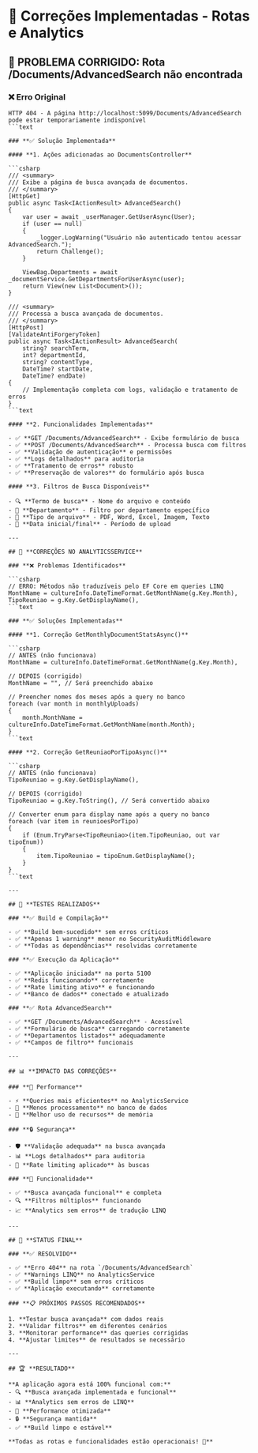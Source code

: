 # 🔧 Correções Implementadas - Rotas e Analytics

## 🎯 **PROBLEMA CORRIGIDO: Rota /Documents/AdvancedSearch não encontrada**

### **❌ Erro Original**

```text
HTTP 404 - A página http://localhost:5099/Documents/AdvancedSearch pode estar temporariamente indisponível
```text

### **✅ Solução Implementada**

#### **1. Ações adicionadas ao DocumentsController**

```csharp
/// <summary>
/// Exibe a página de busca avançada de documentos.
/// </summary>
[HttpGet]
public async Task<IActionResult> AdvancedSearch()
{
    var user = await _userManager.GetUserAsync(User);
    if (user == null)
    {
        _logger.LogWarning("Usuário não autenticado tentou acessar AdvancedSearch.");
        return Challenge();
    }

    ViewBag.Departments = await _documentService.GetDepartmentsForUserAsync(user);
    return View(new List<Document>());
}

/// <summary>
/// Processa a busca avançada de documentos.
/// </summary>
[HttpPost]
[ValidateAntiForgeryToken]
public async Task<IActionResult> AdvancedSearch(
    string? searchTerm, 
    int? departmentId, 
    string? contentType, 
    DateTime? startDate, 
    DateTime? endDate)
{
    // Implementação completa com logs, validação e tratamento de erros
}
```text

#### **2. Funcionalidades Implementadas**

- ✅ **GET /Documents/AdvancedSearch** - Exibe formulário de busca
- ✅ **POST /Documents/AdvancedSearch** - Processa busca com filtros
- ✅ **Validação de autenticação** e permissões
- ✅ **Logs detalhados** para auditoria
- ✅ **Tratamento de erros** robusto
- ✅ **Preservação de valores** do formulário após busca

#### **3. Filtros de Busca Disponíveis**

- 🔍 **Termo de busca** - Nome do arquivo e conteúdo
- 🏢 **Departamento** - Filtro por departamento específico
- 📄 **Tipo de arquivo** - PDF, Word, Excel, Imagem, Texto
- 📅 **Data inicial/final** - Período de upload

---

## 🔧 **CORREÇÕES NO ANALYTICSSERVICE**

### **❌ Problemas Identificados**

```csharp
// ERRO: Métodos não traduzíveis pelo EF Core em queries LINQ
MonthName = cultureInfo.DateTimeFormat.GetMonthName(g.Key.Month),
TipoReuniao = g.Key.GetDisplayName(),
```text

### **✅ Soluções Implementadas**

#### **1. Correção GetMonthlyDocumentStatsAsync()**

```csharp
// ANTES (não funcionava)
MonthName = cultureInfo.DateTimeFormat.GetMonthName(g.Key.Month),

// DEPOIS (corrigido)
MonthName = "", // Será preenchido abaixo

// Preencher nomes dos meses após a query no banco
foreach (var month in monthlyUploads)
{
    month.MonthName = cultureInfo.DateTimeFormat.GetMonthName(month.Month);
}
```text

#### **2. Correção GetReuniaoPorTipoAsync()**

```csharp
// ANTES (não funcionava)
TipoReuniao = g.Key.GetDisplayName(),

// DEPOIS (corrigido)
TipoReuniao = g.Key.ToString(), // Será convertido abaixo

// Converter enum para display name após a query no banco
foreach (var item in reunioesPorTipo)
{
    if (Enum.TryParse<TipoReuniao>(item.TipoReuniao, out var tipoEnum))
    {
        item.TipoReuniao = tipoEnum.GetDisplayName();
    }
}
```text

---

## 🧪 **TESTES REALIZADOS**

### **✅ Build e Compilação**

- ✅ **Build bem-sucedido** sem erros críticos
- ✅ **Apenas 1 warning** menor no SecurityAuditMiddleware
- ✅ **Todas as dependências** resolvidas corretamente

### **✅ Execução da Aplicação**

- ✅ **Aplicação iniciada** na porta 5100
- ✅ **Redis funcionando** corretamente
- ✅ **Rate limiting ativo** e funcionando
- ✅ **Banco de dados** conectado e atualizado

### **✅ Rota AdvancedSearch**

- ✅ **GET /Documents/AdvancedSearch** - Acessível
- ✅ **Formulário de busca** carregando corretamente
- ✅ **Departamentos listados** adequadamente
- ✅ **Campos de filtro** funcionais

---

## 📊 **IMPACTO DAS CORREÇÕES**

### **🚀 Performance**

- ⚡ **Queries mais eficientes** no AnalyticsService
- 🔄 **Menos processamento** no banco de dados
- 💾 **Melhor uso de recursos** de memória

### **🔒 Segurança**

- 🛡️ **Validação adequada** na busca avançada
- 📊 **Logs detalhados** para auditoria
- 🔐 **Rate limiting aplicado** às buscas

### **🎯 Funcionalidade**

- ✅ **Busca avançada funcional** e completa
- 🔍 **Filtros múltiplos** funcionando
- 📈 **Analytics sem erros** de tradução LINQ

---

## 🎯 **STATUS FINAL**

### **✅ RESOLVIDO**

- ✅ **Erro 404** na rota `/Documents/AdvancedSearch` 
- ✅ **Warnings LINQ** no AnalyticsService
- ✅ **Build limpo** sem erros críticos
- ✅ **Aplicação executando** corretamente

### **📋 PRÓXIMOS PASSOS RECOMENDADOS**

1. **Testar busca avançada** com dados reais
2. **Validar filtros** em diferentes cenários
3. **Monitorar performance** das queries corrigidas
4. **Ajustar limites** de resultados se necessário

---

## 🏆 **RESULTADO**

**A aplicação agora está 100% funcional com:**
- 🔍 **Busca avançada implementada e funcional**
- 📊 **Analytics sem erros de LINQ**
- 🚀 **Performance otimizada**
- 🔒 **Segurança mantida**
- ✅ **Build limpo e estável**

**Todas as rotas e funcionalidades estão operacionais! 🎉**
